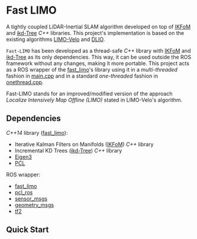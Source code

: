 # Fast LIMO

A tightly coupled LiDAR-Inertial SLAM algorithm developed on top of [IKFoM](https://github.com/hku-mars/IKFoM) and [ikd-Tree](https://github.com/hku-mars/ikd-Tree) _C++_ libraries. This project's implementation is based on the existing algorithms [LIMO-Velo](https://github.com/Huguet57/LIMO-Velo) and [DLIO](https://github.com/vectr-ucla/direct_lidar_inertial_odometry).

`Fast-LIMO` has been developed as a thread-safe _C++_ library with [IKFoM](include/IKFoM/) and [ikd-Tree](include/ikd-Tree/) as its only dependencies. This way, it can be used outside the ROS framework without any changes, making it more portable. This project acts as a ROS wrapper of the [fast_limo](include/fast_limo/)'s library using it in a _multi-threaded_ fashion in [main.cpp](src/main.cpp) and in a standard _one-threaded_ fashion in [onethread.cpp](src/onethread.cpp).

Fast-LIMO stands for an improved/modified version of the approach _Localize Intensively Map Offline (LIMO)_ stated in LIMO-Velo's algorithm. 

## Dependencies
_C++14_ library ([fast_limo](include/fast_limo/)):
- Iterative Kalman Filters on Manifolds ([IKFoM](include/IKFoM/)) _C++_ library
- Incremental KD Trees ([ikd-Tree](include/ikd-Tree/)) _C++_ library
- [Eigen3](https://eigen.tuxfamily.org/index.php?title=Main_Page)
- [PCL](https://pointclouds.org/)

ROS wrapper:
- [fast_limo](include/fast_limo/)
- [pcl_ros](http://wiki.ros.org/pcl_ros)
- [sensor_msgs](http://wiki.ros.org/sensor_msgs)
- [geometry_msgs](http://wiki.ros.org/geometry_msgs)
- [tf2](https://wiki.ros.org/tf2)

## Quick Start
